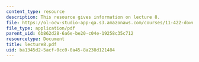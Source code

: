 ```yaml
---
content_type: resource
description: This resource gives information on lecture 8.
file: https://ol-ocw-studio-app-qa.s3.amazonaws.com/courses/11-422-downtown-management-organizations-fall-2006/ba1345d25acf0cc00a458a238d121484_lecture8.pdf
file_type: application/pdf
parent_uid: 6b862d28-6a6e-be20-c04e-19258c35c712
resourcetype: Document
title: lecture8.pdf
uid: ba1345d2-5acf-0cc0-0a45-8a238d121484
---
```

